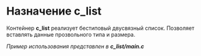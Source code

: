 # Назначение c_list
Контейнер **c_list** реализует бестиповый двусвязный список. Позволяет вставлять данные прозвольного типа и размера.

*Пример использования представлен в* ***c_list/main.c***
